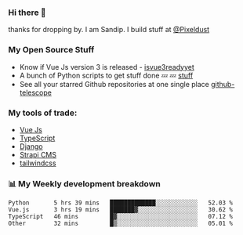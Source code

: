 ### Hi there 👋

thanks for dropping by.
I am Sandip. I build stuff at [@Pixeldust](github.com/pixeldust-in/)

###  **My Open Source Stuff**

 - Know if Vue Js version 3 is released -  [isvue3readyyet](https://github.com/sandiprb/isvue3readyyet)
 - A bunch of Python scripts to get stuff done 💤 💤 [stuff](https://github.com/sandiprb/stuff)
 - See all your starred Github repositories at one single place [github-telescope](https://github.com/sandiprb/github-telescope)



###  **My tools of trade:**
 - [Vue Js](https://github.com/vuejs/vue/)
 - [TypeScript](https://github.com/microsoft/TypeScript)
 - [Django](github.com/django/django)
 - [Strapi CMS](github.com/strapi/strapi)
 - [tailwindcss](https://github.com/tailwindlabs/tailwindcss)


###  📊 **My Weekly development breakdown**
<!--START_SECTION:waka-->

```text
Python       5 hrs 39 mins   █████████████░░░░░░░░░░░░   52.03 %
Vue.js       3 hrs 19 mins   ███████▓░░░░░░░░░░░░░░░░░   30.62 %
TypeScript   46 mins         █▓░░░░░░░░░░░░░░░░░░░░░░░   07.12 %
Other        32 mins         █▒░░░░░░░░░░░░░░░░░░░░░░░   05.01 %
```

<!--END_SECTION:waka-->
